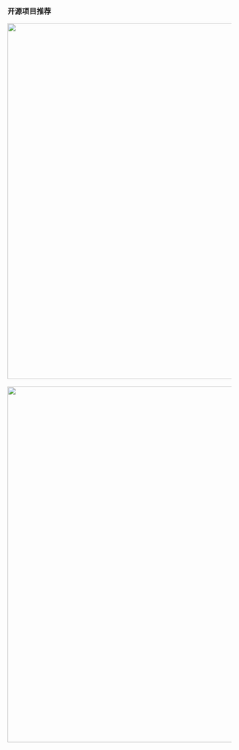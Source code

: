 ### 开源项目推荐

<div class="view">
<a href="https://github.com/fanux/sealos" target="_blank"><img src="https://gh-card.dev/repos/fanux/sealos.svg?fullname" width="800px"></a>
</div>
<br />
<div class="view">
  <a href="https://github.com/yangchuansheng/prometheus-handbook" target="_blank"><img src="https://gh-card.dev/repos/yangchuansheng/prometheus-handbook.svg?fullname" width="800px"></a>
</div>
